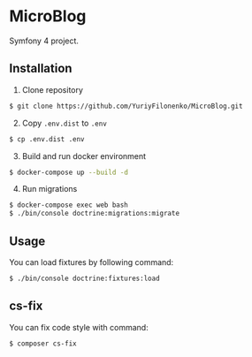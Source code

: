 MicroBlog
=======================

Symfony 4 project.

Installation
------------

1. Clone repository

```bash
$ git clone https://github.com/YuriyFilonenko/MicroBlog.git
```

2. Copy `.env.dist` to `.env`

```bash
$ cp .env.dist .env
```

3. Build and run docker environment

```bash
$ docker-compose up --build -d
```
4. Run migrations

```bash
$ docker-compose exec web bash
$ ./bin/console doctrine:migrations:migrate
```

Usage
-----

You can load fixtures by following command:

```bash
$ ./bin/console doctrine:fixtures:load
```

cs-fix
-----

You can fix code style with command:

```bash
$ composer cs-fix
```

